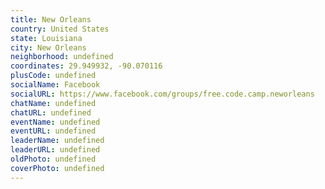 ```yaml
---
title: New Orleans
country: United States
state: Louisiana
city: New Orleans
neighborhood: undefined
coordinates: 29.949932, -90.070116
plusCode: undefined
socialName: Facebook
socialURL: https://www.facebook.com/groups/free.code.camp.neworleans
chatName: undefined
chatURL: undefined
eventName: undefined
eventURL: undefined
leaderName: undefined
leaderURL: undefined
oldPhoto: undefined
coverPhoto: undefined
---
```


